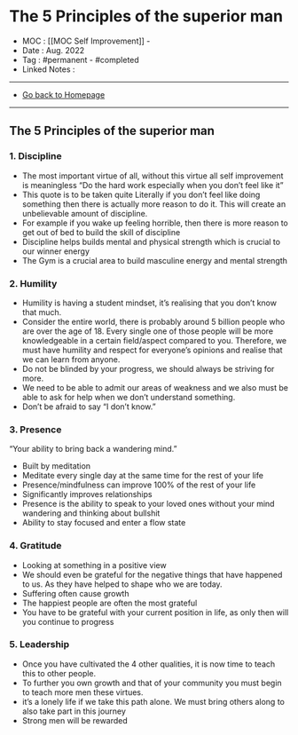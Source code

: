 # The 5 Principles of the superior man
- MOC : [[MOC Self Improvement]] - 
- Date : Aug. 2022
- Tag : #permanent - #completed 
- Linked Notes : 
-------------------
- [Go back to Homepage](https://misudashi.ga/)
-----

## The 5 Principles of the superior man
### 1. Discipline 
- The most important virtue of all, without this virtue all self improvement is meaningless “Do the hard work especially when you don’t feel like it” 
- This quote is to be taken quite Literally if you don’t feel like doing something then there is actually more reason to do it. This will create an unbelievable amount of discipline. 
- For example if you wake up feeling horrible, then there is more reason to get out of bed to build the skill of discipline 
- Discipline helps builds mental and physical strength which is crucial to our winner energy 
- The Gym is a crucial area to build masculine energy and mental strength 

### 2. Humility 
- Humility is having a student mindset, it’s realising that you don’t know that much. 
- Consider the entire world, there is probably around 5 billion people who are over the age of 18. Every single one of those people will be more knowledgeable in a certain field/aspect compared to you. Therefore, we must have humility and respect for everyone’s opinions and realise that we can learn from anyone. 
- Do not be blinded by your progress, we should always be striving for more. 
- We need to be able to admit our areas of weakness and we also must be able to ask for help when we don’t understand something. 
- Don’t be afraid to say “I don’t know.” 

### 3. Presence 
“Your ability to bring back a wandering mind.” 
- Built by meditation 
- Meditate every single day at the same time for the rest of your life 
- Presence/mindfulness can improve 100% of the rest of your life 
- Significantly improves relationships 
- Presence is the ability to speak to your loved ones without your mind wandering and thinking about bullshit 
- Ability to stay focused and enter a flow state 

### 4. Gratitude 
- Looking at something in a positive view 
- We should even be grateful for the negative things that have happened to us. As they have helped to shape who we are today. 
- Suffering often cause growth 
- The happiest people are often the most grateful 
- You have to be grateful with your current position in life, as only then will you continue to progress 

### 5. Leadership
- Once you have cultivated the 4 other qualities, it is now time to teach this to other people. 
- To further you own growth and that of your community you must begin to teach more men these virtues. 
- it’s a lonely life if we take this path alone. We must bring others along to also take part in this journey 
- Strong men will be rewarded